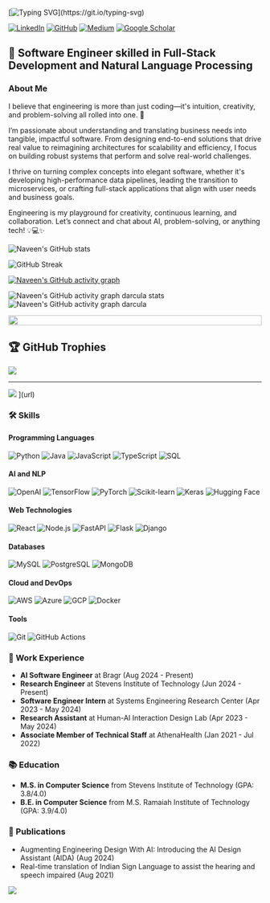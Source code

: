 <!-- Dynamic Typing SVG for welcome message -->
[![Typing SVG](https://readme-typing-svg.herokuapp.com?font=Courier+new&size=30&duration=5000&color=%23F7F7F7&background=%23000000&center=true&vCenter=true&width=800&height=100&lines=Welcome+to+my+profile%2C+I'm+Naveen!)](https://git.io/typing-svg)


[![LinkedIn](https://img.shields.io/badge/LinkedIn-0077B5?style=for-the-badge&logo=linkedin&logoColor=white)](https://linkedin.com/in/naveen-renii)
[![GitHub](https://img.shields.io/badge/GitHub-100000?style=for-the-badge&logo=github&logoColor=white)](https://github.com/naveenrenii)
[![Medium](https://img.shields.io/badge/Medium-12100E?style=for-the-badge&logo=medium&logoColor=white)](https://medium.com/@naveenrenji)
[![Google Scholar](https://img.shields.io/badge/Google_Scholar-4285F4?style=for-the-badge&logo=google-scholar&logoColor=white)](https://scholar.google.com/citations?user=your-google-scholar-id)

## 🚀 Software Engineer skilled in Full-Stack Development and Natural Language Processing

### About Me
I believe that engineering is more than just coding—it's intuition, creativity, and problem-solving all rolled into one. 🚀

I’m passionate about understanding and translating business needs into tangible, impactful software. From designing end-to-end solutions that drive real value to reimagining architectures for scalability and efficiency, I focus on building robust systems that perform and solve real-world challenges.

I thrive on turning complex concepts into elegant software, whether it's developing high-performance data pipelines, leading the transition to microservices, or crafting full-stack applications that align with user needs and business goals.

Engineering is my playground for creativity, continuous learning, and collaboration. Let’s connect and chat about AI, problem-solving, or anything tech! 💡💻✨

<!-- Detailed GitHub Stats Card -->
![Naveen's GitHub stats](http://github-profile-summary-cards.vercel.app/api/cards/profile-details?username=naveenrenji&theme=darcula)

<!-- GitHub Streak Stats -->
![GitHub Streak](https://github-readme-streak-stats.herokuapp.com/?user=naveenrenji&theme=dark)

<!-- GitHub Activity Graph --> 
[![Naveen's GitHub activity graph](https://github-readme-activity-graph.vercel.app/graph?username=naveenrenji&theme=react-dark&hide_border=true)](https://github.com/naveenrenji/github-readme-activity-graph) 

![Naveen's GitHub activity graph darcula stats](http://github-profile-summary-cards.vercel.app/api/cards/stats?username=naveenrenji&theme=darcula)
![Naveen's GitHub activity graph darcula](http://github-profile-summary-cards.vercel.app/api/cards/productive-time?username=naveenrenji&theme=darcula&utcOffset=8)

<!-- Footer Image or Animation -->
<img src="https://i.imgur.com/dBaSKWF.gif" height="20" width="100%">


## 🏆 GitHub Trophies
![](https://github-profile-trophy.vercel.app/?username=naveenrenji&theme=radical&no-frame=false&no-bg=true&margin-w=4)

---
[![](https://visitcount.itsvg.in/api?id=your-username&icon=0&color=0)](https://visitcount.itsvg.in)
](url)

### 🛠️ Skills

#### Programming Languages
![Python](https://img.shields.io/badge/Python-3776AB?style=for-the-badge&logo=python&logoColor=white)
![Java](https://img.shields.io/badge/Java-ED8B00?style=for-the-badge&logo=java&logoColor=white)
![JavaScript](https://img.shields.io/badge/JavaScript-F7DF1E?style=for-the-badge&logo=javascript&logoColor=black)
![TypeScript](https://img.shields.io/badge/TypeScript-007ACC?style=for-the-badge&logo=typescript&logoColor=white)
![SQL](https://img.shields.io/badge/SQL-4479A1?style=for-the-badge&logo=mysql&logoColor=white)

#### AI and NLP
![OpenAI](https://img.shields.io/badge/OpenAI-412991?style=for-the-badge&logo=openai&logoColor=white)
![TensorFlow](https://img.shields.io/badge/TensorFlow-FF6F00?style=for-the-badge&logo=tensorflow&logoColor=white)
![PyTorch](https://img.shields.io/badge/PyTorch-EE4C2C?style=for-the-badge&logo=pytorch&logoColor=white)
![Scikit-learn](https://img.shields.io/badge/Scikit_learn-F7931E?style=for-the-badge&logo=scikit-learn&logoColor=white)
![Keras](https://img.shields.io/badge/Keras-D00000?style=for-the-badge&logo=keras&logoColor=white)
![Hugging Face](https://img.shields.io/badge/Hugging_Face-FFD21E?style=for-the-badge&logo=huggingface&logoColor=black)

#### Web Technologies
![React](https://img.shields.io/badge/React-20232A?style=for-the-badge&logo=react&logoColor=61DAFB)
![Node.js](https://img.shields.io/badge/Node.js-339933?style=for-the-badge&logo=nodedotjs&logoColor=white)
![FastAPI](https://img.shields.io/badge/FastAPI-009688?style=for-the-badge&logo=fastapi&logoColor=white)
![Flask](https://img.shields.io/badge/Flask-000000?style=for-the-badge&logo=flask&logoColor=white)
![Django](https://img.shields.io/badge/Django-092E20?style=for-the-badge&logo=django&logoColor=white)

#### Databases
![MySQL](https://img.shields.io/badge/MySQL-4479A1?style=for-the-badge&logo=mysql&logoColor=white)
![PostgreSQL](https://img.shields.io/badge/PostgreSQL-316192?style=for-the-badge&logo=postgresql&logoColor=white)
![MongoDB](https://img.shields.io/badge/MongoDB-4EA94B?style=for-the-badge&logo=mongodb&logoColor=white)

#### Cloud and DevOps
![AWS](https://img.shields.io/badge/AWS-232F3E?style=for-the-badge&logo=amazon-aws&logoColor=white)
![Azure](https://img.shields.io/badge/Azure-0089D6?style=for-the-badge&logo=microsoft-azure&logoColor=white)
![GCP](https://img.shields.io/badge/GCP-4285F4?style=for-the-badge&logo=google-cloud&logoColor=white)
![Docker](https://img.shields.io/badge/Docker-2496ED?style=for-the-badge&logo=docker&logoColor=white)

#### Tools
![Git](https://img.shields.io/badge/Git-F05032?style=for-the-badge&logo=git&logoColor=white)
![GitHub Actions](https://img.shields.io/badge/GitHub_Actions-2088FF?style=for-the-badge&logo=github-actions&logoColor=white)

### 🏢 Work Experience

- **AI Software Engineer** at Bragr (Aug 2024 - Present)
- **Research Engineer** at Stevens Institute of Technology (Jun 2024 - Present)
- **Software Engineer Intern** at Systems Engineering Research Center (Apr 2023 - May 2024)
- **Research Assistant** at Human-AI Interaction Design Lab (Apr 2023 - May 2024)
- **Associate Member of Technical Staff** at AthenaHealth (Jan 2021 - Jul 2022)

### 📚 Education

- **M.S. in Computer Science** from Stevens Institute of Technology (GPA: 3.8/4.0)
- **B.E. in Computer Science** from M.S. Ramaiah Institute of Technology (GPA: 3.9/4.0)

### 📝 Publications

- Augmenting Engineering Design With AI: Introducing the AI Design Assistant (AIDA) (Aug 2024)
- Real-time translation of Indian Sign Language to assist the hearing and speech impaired (Aug 2021)


![](https://komarev.com/ghpvc/?username=naveenrenii&color=blueviolet)







